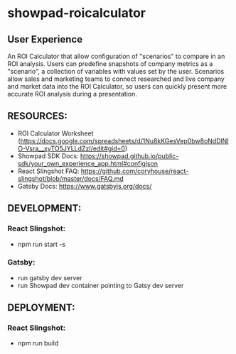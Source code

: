 # showpad-roicalculator

## User Experience

An ROI Calculator that allow configuration of "scenarios" to compare in an ROI analysis. Users can predefine snapshots of company metrics as a "scenario", a collection of variables with values set by the user. Scenarios allow sales and marketing teams to connect researched and live company and market data into the ROI Calculator, so users can quickly present more accurate ROI analysis during a presentation.

## RESOURCES:
- ROI Calculator Worksheet (https://docs.google.com/spreadsheets/d/1Nu8kKGesVep0bw8oNdDlNIO-Vsra__xyTO5JYLLdZzI/edit#gid=0)
- Showpad SDK Docs: https://showpad.github.io/public-sdk/your_own_experience_app.html#configjson
- React Slingshot FAQ: https://github.com/coryhouse/react-slingshot/blob/master/docs/FAQ.md
- Gatsby Docs: https://www.gatsbyjs.org/docs/

## DEVELOPMENT:

### React Slingshot:
- npm run start -s


### Gatsby:
- run gatsby dev server
- run Showpad dev container pointing to Gatsy dev server


## DEPLOYMENT:

### React Slingshot:
- npm run build
